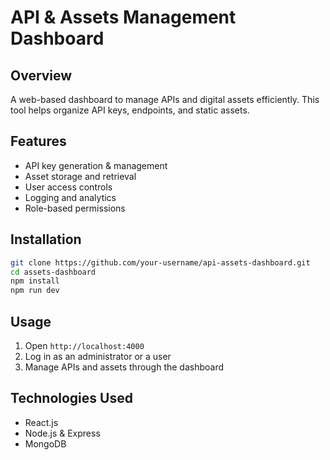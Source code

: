 # API & Assets Management Dashboard

## Overview
A web-based dashboard to manage APIs and digital assets efficiently. This tool helps organize API keys, endpoints, and static assets.

## Features
- API key generation & management
- Asset storage and retrieval
- User access controls
- Logging and analytics
- Role-based permissions

## Installation

```sh
git clone https://github.com/your-username/api-assets-dashboard.git
cd assets-dashboard
npm install
npm run dev
```

## Usage
1. Open `http://localhost:4000`
2. Log in as an administrator or a user
3. Manage APIs and assets through the dashboard

## Technologies Used
- React.js
- Node.js & Express
- MongoDB
